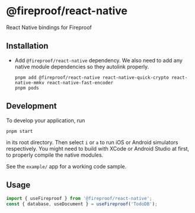 # @fireproof/react-native

React Native bindings for Fireproof

## Installation

* Add `@fireproof/react-native` dependency. We also need to add any native module dependencies so they autolink properly.

      pnpm add @fireproof/react-native react-native-quick-crypto react-native-mmkv react-native-fast-encoder
      pnpm pods

## Development

To develop your application, run

    pnpm start

in its root directory. Then select `i` or `a` to run iOS or Android simulators respectively. You might need to build with XCode or Android Studio at first, to properly compile the native modules.

See the `example/` app for a working code sample.

## Usage
```js
import { useFireproof } from '@fireproof/react-native';
const { database, useDocument } = useFireproof('TodoDB');
```
